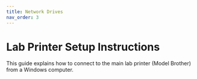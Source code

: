 ```yaml
---
title: Network Drives
nav_order: 3
---
```


# Lab Printer Setup Instructions

This guide explains how to connect to the main lab printer (Model Brother) from a Windows computer.
